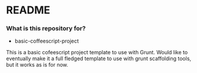 # README #

### What is this repository for? ###

* basic-coffeescript-project

This is a basic cofeescript project template to use with Grunt. Would like to eventually make it a full fledged template to use with grunt scaffolding tools, but it works as is for now.
